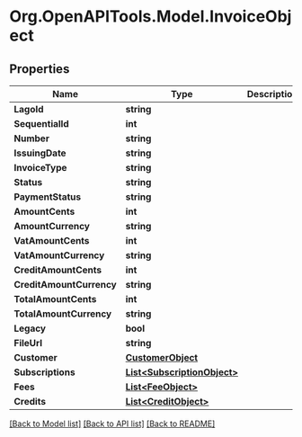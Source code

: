 
# Org.OpenAPITools.Model.InvoiceObject

## Properties

Name | Type | Description | Notes
------------ | ------------- | ------------- | -------------
**LagoId** | **string** |  | [optional] 
**SequentialId** | **int** |  | [optional] 
**Number** | **string** |  | [optional] 
**IssuingDate** | **string** |  | [optional] 
**InvoiceType** | **string** |  | [optional] 
**Status** | **string** |  | [optional] 
**PaymentStatus** | **string** |  | [optional] 
**AmountCents** | **int** |  | [optional] 
**AmountCurrency** | **string** |  | [optional] 
**VatAmountCents** | **int** |  | [optional] 
**VatAmountCurrency** | **string** |  | [optional] 
**CreditAmountCents** | **int** |  | [optional] 
**CreditAmountCurrency** | **string** |  | [optional] 
**TotalAmountCents** | **int** |  | [optional] 
**TotalAmountCurrency** | **string** |  | [optional] 
**Legacy** | **bool** |  | [optional] 
**FileUrl** | **string** |  | [optional] 
**Customer** | [**CustomerObject**](CustomerObject.md) |  | [optional] 
**Subscriptions** | [**List&lt;SubscriptionObject&gt;**](SubscriptionObject.md) |  | [optional] 
**Fees** | [**List&lt;FeeObject&gt;**](FeeObject.md) |  | [optional] 
**Credits** | [**List&lt;CreditObject&gt;**](CreditObject.md) |  | [optional] 

[[Back to Model list]](../README.md#documentation-for-models)
[[Back to API list]](../README.md#documentation-for-api-endpoints)
[[Back to README]](../README.md)

